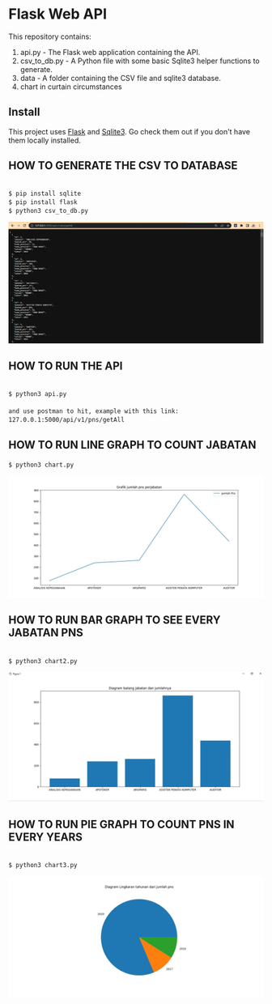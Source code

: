 # Flask Web API

This repository contains:
1. api.py - The Flask web application containing the API.
2. csv_to_db.py - A Python file with some basic Sqlite3 helper functions to generate.
3. data - A folder containing the CSV file and sqlite3 database.
3. chart in curtain circumstances

## Install

This project uses [Flask](https://pypi.org/project/Flask/) and [Sqlite3](https://pypi.org/project/pysqlite/). Go check them out if you don't have them locally installed.


## HOW TO GENERATE THE CSV TO DATABASE
```sh

$ pip install sqlite
$ pip install flask
$ python3 csv_to_db.py
```
![alt text](https://github.com/faurelgema/simple_api_and_graph_jumlah_pns/blob/main/restapi1.jpg)

## HOW TO RUN THE API 
```sh

$ python3 api.py

and use postman to hit, example with this link:
127.0.0.1:5000/api/v1/pns/getAll
```

## HOW TO RUN LINE GRAPH TO COUNT JABATAN 
```sh
$ python3 chart.py
```
![alt text](https://github.com/faurelgema/simple_api_and_graph_jumlah_pns/blob/main/chart1.jpg)

## HOW TO RUN BAR GRAPH TO SEE EVERY JABATAN PNS
```sh

$ python3 chart2.py
```
![alt text](https://github.com/faurelgema/simple_api_and_graph_jumlah_pns/blob/main/chart2.jpg)

## HOW TO RUN PIE GRAPH TO COUNT PNS IN EVERY YEARS
```sh

$ python3 chart3.py
```

![alt text](https://github.com/faurelgema/simple_api_and_graph_jumlah_pns/blob/main/chart3.jpg)
